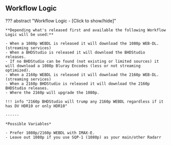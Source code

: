 ## Workflow Logic

??? abstract "Workflow Logic - [Click to show/hide]"

    **Depending what's released first and available the following Workflow Logic will be used:**

    - When a 1080p WEBDL is released it will download the 1080p WEB-DL. (streaming services)
    - When a BHDStudio is released it will download the BHDStudio releases.
    - If no BHDStudio can be found (not existing or limited sources) it will download a 1080p Bluray Encodes (less or not streaming optimized).
    - When a 2160p WEBDL is released it will download the 2160p WEB-DL. (streaming services)
    - When a 2160p BHDStudio is released it will download the 2160p BHDStudio releases.
    - Where the 2160p will upgrade the 1080p.

    !!! info "2160p BHDStudio will trump any 2160p WEBDL regardless if it has DV HDR10 or only HDR10"

    ------

    *Possible Variables*

    - Prefer 1080p/2160p WEBDL with IMAX-E.
    - Leave out 1080p if you use SQP-1 (1080p) as your main/other Radarr

